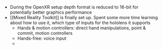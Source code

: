 - During the OpenXR setup depth format is reduced to 16-bit for potentially better graphics performance
- [[Mixed Reality Toolkit]] is finally set up. Spent some more time learning about how to use it, which type of inputs for the hololens it supports
	- Hands & motion controllers: direct hand manipulations, point & commit, motion controllers
	- Hands-free: voice input
	-